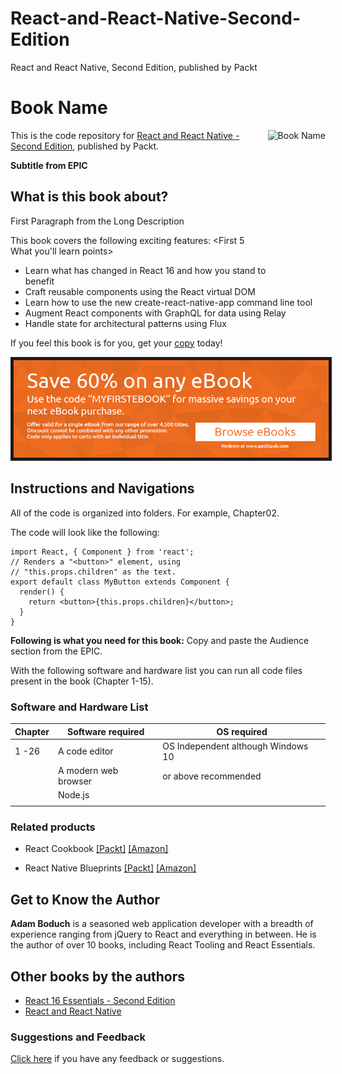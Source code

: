 # React-and-React-Native-Second-Edition
React and React Native, Second Edition, published by Packt
# Book Name

<a href="https://www.packtpub.com/application-development/react-and-react-native-second-edition"><img src="https://www.packtpub.com/sites/default/files/B11282_cover.png" alt="Book Name" height="256px" align="right"></a>

This is the code repository for [React and React Native - Second Edition](https://www.packtpub.com/application-development/react-and-react-native-second-edition), published by Packt.

**Subtitle from EPIC**

## What is this book about?
First Paragraph from the Long Description

This book covers the following exciting features: <First 5 What you'll learn points>
*	Learn what has changed in React 16 and how you stand to benefit
* Craft reusable components using the React virtual DOM 
* Learn how to use the new create-react-native-app command line tool
* Augment React components with GraphQL for data using Relay
* Handle state for architectural patterns using Flux

If you feel this book is for you, get your [copy](https://www.amazon.com/dp/1789346797) today!

<a href="https://www.packtpub.com/?utm_source=github&utm_medium=banner&utm_campaign=GitHubBanner"><img src="https://raw.githubusercontent.com/PacktPublishing/GitHub/master/GitHub.png" 
alt="https://www.packtpub.com/" border="5" /></a>


## Instructions and Navigations
All of the code is organized into folders. For example, Chapter02.

The code will look like the following:
```
import React, { Component } from 'react';
// Renders a "<button>" element, using
// "this.props.children" as the text.
export default class MyButton extends Component {
  render() {
    return <button>{this.props.children}</button>;
  }
}
```

**Following is what you need for this book:**
Copy and paste the Audience section from the EPIC.

With the following software and hardware list you can run all code files present in the book (Chapter 1-15).

### Software and Hardware List

| Chapter  | Software required                   | OS required                        |
| -------- | ------------------------------------| -----------------------------------|
| 1 -26    | A code editor                       | OS Independent although Windows 10 |
|          | A modern web browser                | or above recommended               |
|          | Node.js                             |                                    |
|          |                                     |                                    |


### Related products <Other books you may enjoy>
* React Cookbook [[Packt]](https://www.packtpub.com/web-development/react-cookbook?utm_source=github&utm_medium=repository&utm_campaign=9781783980727) [[Amazon]](https://www.amazon.com/dp/1783980729)

* React Native Blueprints [[Packt]](https://www.packtpub.com/web-development/react-native-blueprints?utm_source=github&utm_medium=repository&utm_campaign=9781787288096) [[Amazon]](https://www.amazon.com/dp/1787288099)

## Get to Know the Author
**Adam Boduch**
is a seasoned web application developer with a breadth of experience ranging from jQuery to React and everything in between. He is the author of over 10 books, including React Tooling and React Essentials.

## Other books by the authors
* [React 16 Essentials - Second Edition](https://www.packtpub.com/web-development/react-16-essentials-second-edition?utm_source=github&utm_medium=repository&utm_campaign=9781787126046)
* [React and React Native](https://www.packtpub.com/web-development/react-and-react-native?utm_source=github&utm_medium=repository&utm_campaign=9781786465658)

### Suggestions and Feedback
[Click here](https://docs.google.com/forms/d/e/1FAIpQLSdy7dATC6QmEL81FIUuymZ0Wy9vH1jHkvpY57OiMeKGqib_Ow/viewform) if you have any feedback or suggestions.
